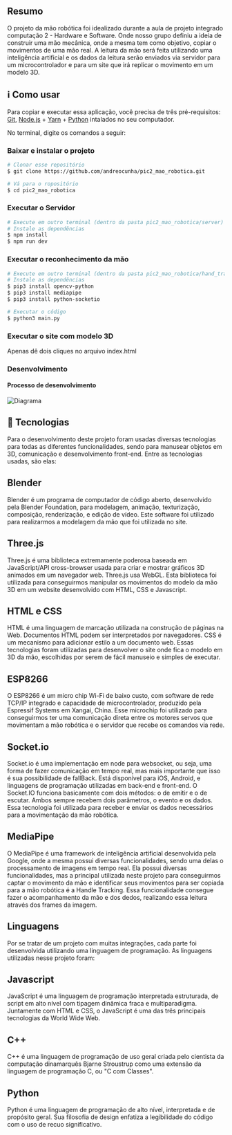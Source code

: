 


## Resumo
O projeto da mão robótica foi idealizado durante a aula de projeto integrado computação 2 - Hardware e Software. Onde nosso grupo definiu a ideia de construir uma mão mecânica, onde a mesma tem como objetivo, copiar o movimentos de uma mão real. A leitura da mão será feita utilizando uma inteligência artificial e os dados da leitura serão enviados via servidor para um microcontrolador e para um site que irá replicar o movimento em um modelo 3D.

## :information_source: Como usar

Para copiar e executar essa aplicação, você precisa de três pré-requisitos: [Git](https://git-scm.com), [Node.js][nodejs] + [Yarn][yarn] + [Python][python] intalados no seu computador.

No terminal, digite os comandos a seguir:

### Baixar e instalar o projeto

```bash
# Clonar esse repositório
$ git clone https://github.com/andreocunha/pic2_mao_robotica.git

# Vá para o ropositório
$ cd pic2_mao_robotica
```

### Executar o Servidor

```bash
# Execute em outro terminal (dentro da pasta pic2_mao_robotica/server)
# Instale as dependências
$ npm install
$ npm run dev
```

### Executar o reconhecimento da mão

```bash
# Execute em outro terminal (dentro da pasta pic2_mao_robotica/hand_tracking)
# Instale as dependências
$ pip3 install opencv-python
$ pip3 install mediapipe
$ pip3 install python-socketio

# Executar o código
$ python3 main.py
```

### Executar o site com modelo 3D
Apenas dê dois cliques no arquivo index.html

### Desenvolvimento

#### Processo de desenvolvimento
![Diagrama]('/assets/image9.png')

## :rocket: Tecnologias

Para o desenvolvimento deste projeto foram usadas diversas tecnologias para todas as diferentes funcionalidades, sendo para manusear objetos em 3D, comunicação e desenvolvimento front-end. Entre as tecnologias usadas, são elas:

## Blender

Blender é um programa de computador de código aberto, desenvolvido pela Blender Foundation, para modelagem, animação, texturização, composição, renderização, e edição de vídeo.
Este software foi utilizado para realizarmos a modelagem da mão que foi utilizada no site.



## Three.js

Three.js é uma biblioteca extremamente poderosa baseada em JavaScript/API cross-browser usada para criar e mostrar gráficos 3D animados em um navegador web. Three.js usa WebGL.
Esta biblioteca foi utilizada para conseguirmos manipular os movimentos do modelo da mão 3D em um website desenvolvido com HTML, CSS e Javascript.


## HTML e CSS

HTML é uma linguagem de marcação utilizada na construção de páginas na Web. Documentos HTML podem ser interpretados por navegadores. CSS é um mecanismo para adicionar estilo a um documento web.
Essas tecnologias foram utilizadas para desenvolver o site onde fica o modelo em 3D da mão, escolhidas por serem de fácil manuseio e simples de executar. 


## ESP8266

O ESP8266 é um micro chip Wi-Fi de baixo custo, com software de rede TCP/IP integrado e capacidade de microcontrolador, produzido pela Espressif Systems em Xangai, China.
Esse microchip foi utilizado para conseguirmos ter uma comunicação direta entre os motores servos que movimentam a mão robótica e o servidor que recebe os comandos via rede.


## Socket.io

Socket.io é uma implementação em node para websocket, ou seja, uma forma de fazer comunicação em tempo real, mas mais importante que isso é sua possibilidade de fallBack. Está disponível para iOS, Android, e linguagens de programação utilizadas em back-end e front-end. 
O Socket.IO funciona basicamente com dois métodos: o de emitir e o de escutar. Ambos sempre recebem dois parâmetros, o evento e os dados. 
Essa tecnologia foi utilizada para receber e enviar os dados necessários para a movimentação da mão robótica.



## MediaPipe

O MediaPipe é uma framework de inteligência artificial desenvolvida pela Google, onde a mesma possui diversas funcionalidades, sendo uma delas o processamento de imagens em tempo real. Ela possui diversas funcionalidades, mas a principal utilizada neste projeto para conseguirmos captar o movimento da mão e identificar seus movimentos para ser copiada para a mão robótica é a Handle Tracking.
Essa funcionalidade consegue fazer o acompanhamento da mão e dos dedos, realizando essa leitura através dos frames da imagem.




## Linguagens

Por se tratar de um projeto com muitas integrações, cada parte foi desenvolvida utilizando uma linguagem de programação. As linguagens utilizadas nesse projeto foram:

## Javascript

JavaScript é uma linguagem de programação interpretada estruturada, de script em alto nível com tipagem dinâmica fraca e multiparadigma. Juntamente com HTML e CSS, o JavaScript é uma das três principais tecnologias da World Wide Web.


## C++

C++ é uma linguagem de programação de uso geral criada pelo cientista da computação dinamarquês Bjarne Stroustrup como uma extensão da linguagem de programação C, ou "C com Classes".


## Python

Python é uma linguagem de programação de alto nível, interpretada e de propósito geral. Sua filosofia de design enfatiza a legibilidade do código com o uso de recuo significativo.





[nodejs]: https://nodejs.org/
[yarn]: https://yarnpkg.com/
[python]: https://www.python.org/
